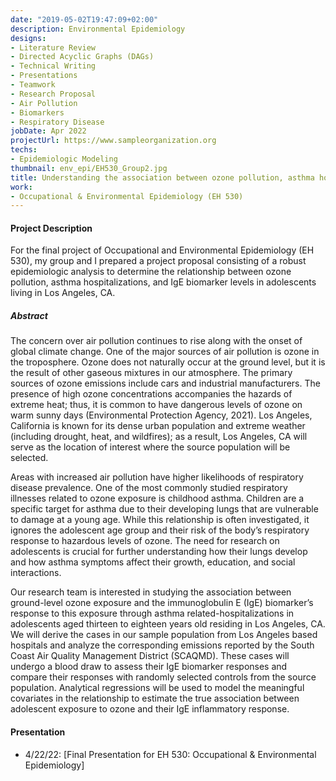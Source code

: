 ```yaml
---
date: "2019-05-02T19:47:09+02:00"
description: Environmental Epidemiology
designs:
- Literature Review
- Directed Acyclic Graphs (DAGs)
- Technical Writing
- Presentations
- Teamwork
- Research Proposal
- Air Pollution
- Biomarkers
- Respiratory Disease
jobDate: Apr 2022
projectUrl: https://www.sampleorganization.org
techs:
- Epidemiologic Modeling
thumbnail: env_epi/EH530_Group2.jpg
title: Understanding the association between ozone pollution, asthma hospitalizations, and IgE biomarker levels for adolescents in Los Angeles, CA
work:
- Occupational & Environmental Epidemiology (EH 530)
---
```


#### Project Description
For the final project of Occupational and Environmental Epidemiology (EH 530), my group and I prepared a project proposal consisting of a robust epidemiologic analysis to determine the relationship between ozone pollution, asthma hospitalizations, and IgE biomarker levels in adolescents living in Los Angeles, CA. 

##### Abstract
The concern over air pollution continues to rise along with the onset of global climate change. One of the major sources of air pollution is ozone in the troposphere. Ozone does not
naturally occur at the ground level, but it is the result of other gaseous mixtures in our atmosphere. The primary sources of ozone emissions include cars and industrial manufacturers. The presence of high ozone concentrations accompanies the hazards of extreme heat; thus, it is
common to have dangerous levels of ozone on warm sunny days (Environmental Protection Agency, 2021). Los Angeles, California is known for its dense urban population and extreme weather (including drought, heat, and wildfires); as a result, Los Angeles, CA will serve as the location of interest where the source population will be selected.

Areas with increased air pollution have higher likelihoods of respiratory disease prevalence. One of the most commonly studied respiratory illnesses related to ozone exposure is
childhood asthma. Children are a specific target for asthma due to their developing lungs that are vulnerable to damage at a young age. While this relationship is often investigated, it ignores the adolescent age group and their risk of the body’s respiratory response to hazardous levels of ozone. The need for research on adolescents is crucial for further understanding how their lungs develop and how asthma symptoms affect their growth, education, and social interactions.

Our research team is interested in studying the association between ground-level ozone exposure and the immunoglobulin E (IgE) biomarker’s response to this exposure through asthma
related-hospitalizations in adolescents aged thirteen to eighteen years old residing in Los Angeles, CA. We will derive the cases in our sample population from Los Angeles based hospitals and analyze the corresponding emissions reported by the South Coast Air Quality Management District (SCAQMD). These cases will undergo a blood draw to assess their IgE biomarker responses and compare their responses with randomly selected controls from the source population. Analytical regressions will be used to model the meaningful covariates in the relationship to estimate the true association between adolescent exposure to ozone and their IgE inflammatory response.

#### Presentation
- 4/22/22: [Final Presentation for EH 530: Occupational & Environmental Epidemiology]